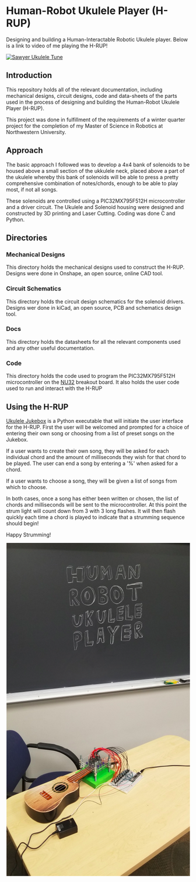 # Human-Robot Ukulele Player (H-RUP)
Designing and building a Human-Interactable Robotic Ukulele player. Below is a link to video of me playing the H-RUP!

[![Sawyer Ukulele Tune](http://i3.ytimg.com/vi/SKRP2N837I4/maxresdefault.jpg)](https://www.youtube-nocookie.com/embed/SKRP2N837I4 "HRUP")

## Introduction
This repository holds all of the relevant documentation, including mechanical designs, circuit designs, code and data-sheets of the parts used in the process of designing and building the Human-Robot Ukulele Player (H-RUP). 

This project was done in fulfillment of the requirements of a winter quarter project for the completion of my Master of Science in Robotics at Northwestern University.

## Approach

The basic approach I followed was to develop a 4x4 bank of solenoids to be housed above a small section of the ukkulele neck, placed above a part of the ukulele whereby this bank of solenoids will be able to press a pretty comprehensive combination of notes/chords, enough to be able to play most, if not all songs.

These solenoids are controlled using a PIC32MX795F512H microcontroller and a driver circuit. The Ukulele and Solenoid housing were designed and constructed by 3D printing and Laser Cutting. Coding was done C and Python.

## Directories

### Mechanical Designs

This directory holds the mechanical designs used to construct the H-RUP. Designs were done in Onshape, an open source, online CAD tool.

### Circuit Schematics

This directory holds the circuit design schematics for the solenoid drivers. Designs wer done in kiCad, an open source, PCB and schematics design tool.

### Docs
This directory holds the datasheets for all the relevant components used and any other useful documentation.

### Code
This directory holds the code used to program the PIC32MX795F512H microcontroller on the [NU32](http://hades.mech.northwestern.edu/index.php/NU32) breakout board. It also holds the user code used to run and interact with the H-RUP

## Using the H-RUP
[Ukulele Jukebox](Code/user_code/Ukulele_Jukebox.py) is a Python executable that will initiate the user interface for the H-RUP. First the user will be welcomed and prompted for a choice of entering their own song or choosing from a list of preset songs on the Jukebox.

If a user wants to create their own song, they will be asked for each individual chord and the amount of milliseconds they wish for that chord to be played. The user can end a song by entering a '%' when asked for a chord.

If a user wants to choose a song, they will be given a list of songs from which to choose.

In both cases, once a song has either been written or chosen, the list of chords and milliseconds will be sent to the microcontroller. At this point the strum light will count down from 3 with 3 long flashes. It will then flash quickly each time a chord is played to indicate that a strumming sequence should begin!

Happy Strumming!

<p align="center">
  <img src="https://github.com/LeTo37/Ukulele_Player/blob/master/media/H_RUP_All.png" />
</p>